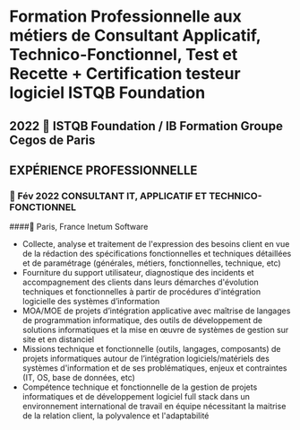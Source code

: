 # Formation Professionnelle aux métiers de Consultant Applicatif, Technico-Fonctionnel, Test et Recette + Certification testeur logiciel ISTQB Foundation 
## 2022   ISTQB Foundation / IB Formation Groupe Cegos de Paris

## EXPÉRIENCE PROFESSIONNELLE
### 📅 Fév 2022   CONSULTANT IT, APPLICATIF ET TECHNICO-FONCTIONNEL 
####📍 Paris, France	 Inetum Software
*	Collecte, analyse et traitement de l'expression des besoins client en vue de la rédaction des spécifications fonctionnelles et techniques détaillées et de paramétrage (générales, métiers, fonctionnelles, technique, etc)
*	Fourniture du support utilisateur, diagnostique des incidents et accompagnement des clients dans leurs démarches d'évolution techniques et fonctionnelles à partir de procédures d'intégration logicielle des systèmes d’information
*	MOA/MOE de projets d’intégration applicative avec maîtrise de langages de programmation informatique, des outils de développement de solutions informatiques et la mise en œuvre de systèmes de gestion sur site et en distanciel
*	Missions technique et fonctionnelle (outils, langages, composants) de projets informatiques autour de l’intégration logiciels/matériels des systèmes d'information et de ses problématiques, enjeux et contraintes (IT, OS, base de données, etc)
*	Compétence technique et fonctionnelle de la gestion de projets informatiques et de développement logiciel full stack dans un environnement international de travail en équipe nécessitant la maitrise de la relation client, la polyvalence et l'adaptabilité

